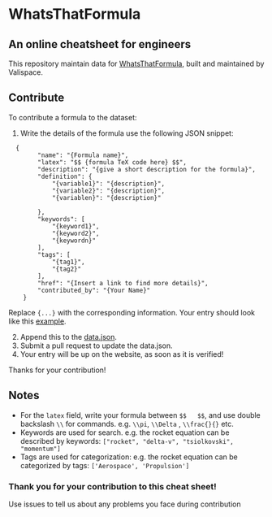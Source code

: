 # WhatsThatFormula 
An online cheatsheet for engineers
---

This repository maintain data for [WhatsThatFormula](http://whatsthatformula.com/), built and maintained by Valispace.


## Contribute

To contribute a formula to the dataset:
1. Write the details of the formula use the following JSON snippet:
```
  {
        "name": "{Formula name}",
        "latex": "$$ {formula TeX code here} $$",
        "description": "{give a short description for the formula}",
        "definition": {
            "{variable1}": "{description}",
            "{variable2}": "{description}",
            "{variablen}": "{description}"
            
        },
        "keywords": [
            "{keyword1}",
            "{keyword2}",
            "{keywordn}"
        ],
        "tags": [
            "{tag1}",
            "{tag2}"
        ],
        "href": "{Insert a link to find more details}",
        "contributed_by": "{Your Name}"
    }

```

Replace `{...}` with the corresponding information. Your entry should look like this [example](https://github.com/valispace/WhatsThatFormula/blob/master/example.json).

2. Append this to the [data.json](https://github.com/valispace/WhatsThatFormula/blob/master/dist/data.json).
3. Submit a pull request to update the data.json.
4. Your entry will be up on the website, as soon as it is verified!

Thanks for your contribution!



## Notes

- For the `latex` field, write your formula between `$$   $$`, and use double backslash `\\` for commands. e.g. `\\pi`, `\\Delta` , `\\frac{}{}` etc.
- Keywords are used for search. e.g. the rocket equation can be described by keywords: `["rocket", "delta-v", "tsiolkovski", "momentum"]`
- Tags are used for categorization: e.g. the rocket equation can be categorized by tags: `['Aerospace', 'Propulsion']`


### Thank you for your contribution to this cheat sheet! 
Use issues to tell us about any problems you face during contribution




